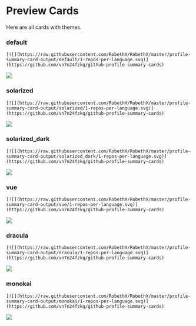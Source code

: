 
# Preview Cards

Here are all cards with themes.


### default


```
[![](https://raw.githubusercontent.com/RobethX/RobethX/master/profile-summary-card-output/default/1-repos-per-language.svg)](https://github.com/vn7n24fzkq/github-profile-summary-cards)
```
![](https://raw.githubusercontent.com/RobethX/RobethX/master/profile-summary-card-output/default/1-repos-per-language.svg)


### solarized


```
[![](https://raw.githubusercontent.com/RobethX/RobethX/master/profile-summary-card-output/solarized/1-repos-per-language.svg)](https://github.com/vn7n24fzkq/github-profile-summary-cards)
```
![](https://raw.githubusercontent.com/RobethX/RobethX/master/profile-summary-card-output/solarized/1-repos-per-language.svg)


### solarized_dark


```
[![](https://raw.githubusercontent.com/RobethX/RobethX/master/profile-summary-card-output/solarized_dark/1-repos-per-language.svg)](https://github.com/vn7n24fzkq/github-profile-summary-cards)
```
![](https://raw.githubusercontent.com/RobethX/RobethX/master/profile-summary-card-output/solarized_dark/1-repos-per-language.svg)


### vue


```
[![](https://raw.githubusercontent.com/RobethX/RobethX/master/profile-summary-card-output/vue/1-repos-per-language.svg)](https://github.com/vn7n24fzkq/github-profile-summary-cards)
```
![](https://raw.githubusercontent.com/RobethX/RobethX/master/profile-summary-card-output/vue/1-repos-per-language.svg)


### dracula


```
[![](https://raw.githubusercontent.com/RobethX/RobethX/master/profile-summary-card-output/dracula/1-repos-per-language.svg)](https://github.com/vn7n24fzkq/github-profile-summary-cards)
```
![](https://raw.githubusercontent.com/RobethX/RobethX/master/profile-summary-card-output/dracula/1-repos-per-language.svg)


### monokai


```
[![](https://raw.githubusercontent.com/RobethX/RobethX/master/profile-summary-card-output/monokai/1-repos-per-language.svg)](https://github.com/vn7n24fzkq/github-profile-summary-cards)
```
![](https://raw.githubusercontent.com/RobethX/RobethX/master/profile-summary-card-output/monokai/1-repos-per-language.svg)

